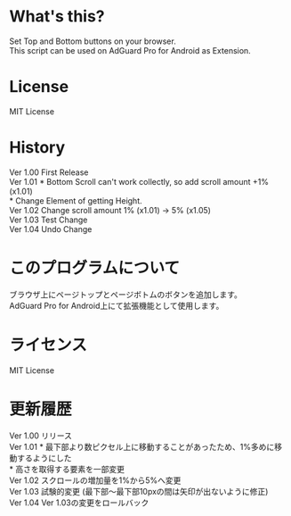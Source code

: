 # What's this?
Set Top and Bottom buttons on your browser.  
This script can be used on AdGuard Pro for Android as Extension.  

# License
MIT License

# History
Ver 1.00 First Release  
Ver 1.01 
         * Bottom Scroll can't work collectly, so add scroll amount +1% (x1.01)  
         * Change Element of getting Height.  
Ver 1.02 Change scroll amount 1% (x1.01) -> 5% (x1.05)  
Ver 1.03 Test Change  
Ver 1.04 Undo Change  

# このプログラムについて
ブラウザ上にページトップとページボトムのボタンを追加します。  
AdGuard Pro for Android上にて拡張機能として使用します。  

# ライセンス
MIT License

# 更新履歴
Ver 1.00 リリース  
Ver 1.01 
         * 最下部より数ピクセル上に移動することがあったため、1%多めに移動するようにした  
         * 高さを取得する要素を一部変更  
Ver 1.02 スクロールの増加量を1%から5%へ変更  
Ver 1.03 試験的変更 (最下部～最下部10pxの間は矢印が出ないように修正)  
Ver 1.04 Ver 1.03の変更をロールバック  
